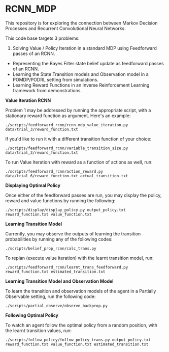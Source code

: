 # RCNN_MDP

This repository is for exploring the connection between Markov Decision Processes and Recurrent Convolutional Neural Networks. 

This code base targets 3 problems: 

1. Solving Value / Policy Iteration in a standard MDP using Feedforward passes of an RCNN. 
- Representing the Bayes Filter state belief update as feedforward passes of an RCNN. 
- Learning the State Transition models and Observation model in a POMDP/PODRL setting from simulations.
- Learning Reward Functions in an Inverse Reinforcement Learning framework from demonstrations.  

**Value Iteration RCNN**

Problem 1 may be addressed by running the appropriate script, with a stationary reward function as argument. Here's an example: 

`./scripts/feedforward_rcnn/rcnn_mdp_value_iteration.py data/trial_3/reward_function.txt`

If you'd like to run it with a different transition function of your choice: 

`./scripts/feedforward_rcnn/variable_transition_size.py data/trial_3/reward_function.txt`

To run Value Iteration with reward as a function of actions as well, run: 

`./scripts/feedforward_rcnn/action_reward.py data/trial_6/reward_function.txt actual_transition.txt`

**Displaying Optimal Policy**

Once either of the feedforward passes are run, you may display the policy, reward and value functions by running the following:

`./scripts/display/display_policy.py output_policy.txt reward_function.txt value_function.txt`

**Learning Transition Model**

Currently, you may observe the outputs of learning the transition probabilities by running any of the following codes:

`./scripts/belief_prop_rcnn/calc_trans.py`

To replan (execute value iteration) with the learnt transition model, run: 

`./scripts/feedforward_rcnn/learnt_trans_feedforward.py reward_function.txt estimated_transition.txt`

**Learning Transition Model and Observation Model**

To learn the transition and observation models of the agent in a Partially Observable setting, run the following code: 

`./scripts/partial_observe/observe_backprop.py`

**Following Optimal Policy**

To watch an agent follow the optimal policy from a random position, with the learnt transition values, run: 

`./scripts/follow_policy/follow_policy_trans.py output_policy.txt reward_function.txt value_function.txt estimated_transition.txt`

